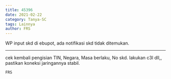 ```yaml
---
title: 45396
date: 2021-02-22
category: Tanya-SC
tags: Lainnya
author: FRS
---
```


WP input skd di ebupot, ada notifikasi skd tidak ditemukan.

---

cek kembali pengisian TIN, Negara, Masa berlaku, No skd. lakukan c3l dll,, pastikan koneksi jaringannya stabil.

`FRS`
